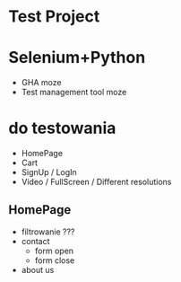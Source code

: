 # Test Project

# Selenium+Python

- GHA moze
- Test management tool moze

# do testowania
- HomePage
- Cart
- SignUp / LogIn
- Video / FullScreen / Different resolutions

## HomePage
- filtrowanie ???
- contact
    - form open
    - form close
- about us